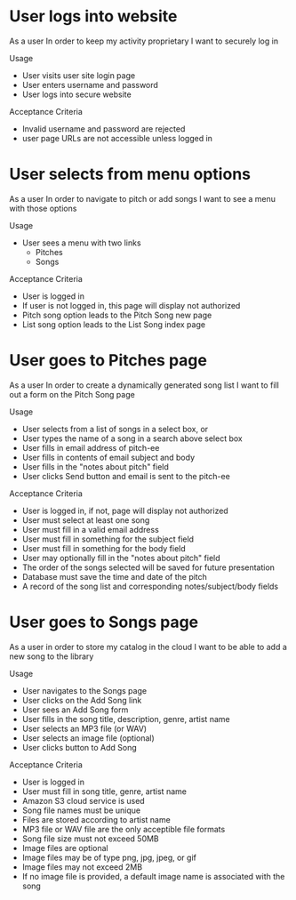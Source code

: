 # User logs into website
As a user
In order to keep my activity proprietary
I want to securely log in

Usage
* User visits user site login page
* User enters username and password
* User logs into secure website

Acceptance Criteria
* Invalid username and password are rejected
* user page URLs are not accessible unless logged in


# User selects from menu options
As a user
In order to navigate to pitch or add songs
I want to see a menu with those options

Usage
* User sees a menu with two links
  - Pitches
  - Songs

Acceptance Criteria
* User is logged in
* If user is not logged in, this page will display not authorized
* Pitch song option leads to the Pitch Song new page
* List song option leads to the List Song index page


# User goes to Pitches page
As a user
In order to create a dynamically generated song list
I want to fill out a form on the Pitch Song page

Usage
* User selects from a list of songs in a select box, or
* User types the name of a song in a search above select box
* User fills in email address of pitch-ee
* User fills in contents of email subject and body
* User fills in the "notes about pitch" field
* User clicks Send button and email is sent to the pitch-ee

Acceptance Criteria
* User is logged in, if not, page will display not authorized
* User must select at least one song
* User must fill in a valid email address
* User must fill in something for the subject field
* User must fill in something for the body field
* User may optionally fill in the "notes about pitch" field
* The order of the songs selected will be saved for future presentation
* Database must save the time and date of the pitch
* A record of the song list and corresponding notes/subject/body fields


# User goes to Songs page
As a user
in order to store my catalog in the cloud
I want to be able to add a new song to the library

Usage
* User navigates to the Songs page
* User clicks on the Add Song link
* User sees an Add Song form
* User fills in the song title, description, genre, artist name
* User selects an MP3 file (or WAV)
* User selects an image file (optional)
* User clicks button to Add Song

Acceptance Criteria
* User is logged in
* User must fill in song title, genre, artist name
* Amazon S3 cloud service is used
* Song file names must be unique
* Files are stored according to artist name
* MP3 file or WAV file are the only acceptible file formats
* Song file size must not exceed 50MB
* Image files are optional
* Image files may be of type png, jpg, jpeg, or gif
* Image files may not exceed 2MB
* If no image file is provided, a default image name is associated with the song
